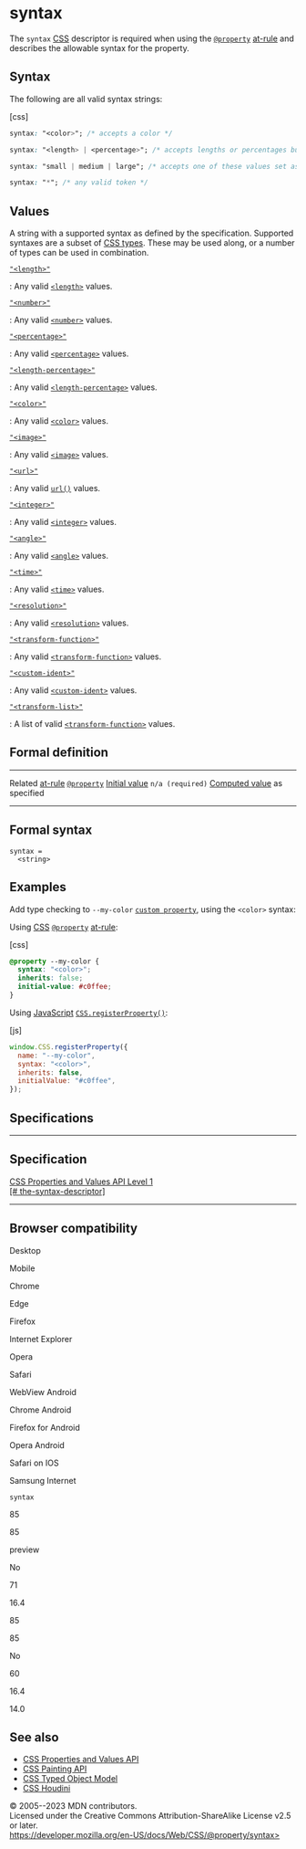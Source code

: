 syntax
======

The `syntax` [CSS](https://developer.mozilla.org/en-US/docs/Web/CSS)
descriptor is required when using the [`@property`](@property.md)
[at-rule](at-rule.md) and describes the allowable syntax for the
property.

Syntax
------

The following are all valid syntax strings:

[css]

```css
syntax: "<color>"; /* accepts a color */

syntax: "<length> | <percentage>"; /* accepts lengths or percentages but not calc expressions with a combination of the two */

syntax: "small | medium | large"; /* accepts one of these values set as custom idents. */

syntax: "*"; /* any valid token */
```

Values
------

A string with a supported syntax as defined by the specification.
Supported syntaxes are a subset of [CSS types](css_types.md). These may
be used along, or a number of types can be used in combination.

[`"<length>"`](#length)

:   Any valid [`<length>`](length.md) values.

[`"<number>"`](#number)

:   Any valid [`<number>`](number.md) values.

[`"<percentage>"`](#percentage)

:   Any valid [`<percentage>`](percentage.md) values.

[`"<length-percentage>"`](#length-percentage)

:   Any valid [`<length-percentage>`](length-percentage.md) values.

[`"<color>"`](#color)

:   Any valid [`<color>`](color_value.md) values.

[`"<image>"`](#image)

:   Any valid [`<image>`](_Resources/Markup%20And%20Styling/css/image.md) values.

[`"<url>"`](#url)

:   Any valid [`url()`](url.md) values.

[`"<integer>"`](#integer)

:   Any valid [`<integer>`](integer.md) values.

[`"<angle>"`](#angle)

:   Any valid [`<angle>`](angle.md) values.

[`"<time>"`](#time)

:   Any valid [`<time>`](time.md) values.

[`"<resolution>"`](#resolution)

:   Any valid [`<resolution>`](_Resources/Markup%20And%20Styling/css/resolution.md) values.

[`"<transform-function>"`](#transform-function)

:   Any valid [`<transform-function>`](transform-function.md) values.

[`"<custom-ident>"`](#custom-ident)

:   Any valid [`<custom-ident>`](custom-ident.md) values.

[`"<transform-list>"`](#transform-list)

:   A list of valid [`<transform-function>`](transform-function.md)
    values.

Formal definition
-----------------

  ------------------------------------- -----------------------------
  Related [at-rule](at-rule.md)         [`@property`](@property.md)
  [Initial value](initial_value.md)     `n/a (required)`
  [Computed value](computed_value.md)   as specified
  ------------------------------------- -----------------------------

Formal syntax
-------------

```
syntax = 
  <string>  
```

Examples
--------

Add type checking to `--my-color` [`custom property`](../--*), using the
`<color>` syntax:

Using [CSS](https://developer.mozilla.org/en-US/docs/Web/CSS)
[`@property`](@property.md) [at-rule](at-rule.md):

[css]

```css
@property --my-color {
  syntax: "<color>";
  inherits: false;
  initial-value: #c0ffee;
}
```

Using
[JavaScript](https://developer.mozilla.org/en-US/docs/Web/JavaScript)
[`CSS.registerProperty()`](https://developer.mozilla.org/en-US/docs/Web/API/CSS/registerProperty_static):

[js]

```js
window.CSS.registerProperty({
  name: "--my-color",
  syntax: "<color>",
  inherits: false,
  initialValue: "#c0ffee",
});
```

Specifications
--------------

  ------------------------------------------------------------------------------------------------------------------

Specification
  ------------------------------------------------------------------------------------------------------------------

  [CSS Properties and Values API Level 1\
  [\#
  the-syntax-descriptor]](https://drafts.css-houdini.org/css-properties-values-api/#the-syntax-descriptor)

  ------------------------------------------------------------------------------------------------------------------

Browser compatibility
---------------------

Desktop

Mobile

Chrome

Edge

Firefox

Internet Explorer

Opera

Safari

WebView Android

Chrome Android

Firefox for Android

Opera Android

Safari on IOS

Samsung Internet

`syntax`

85

85

preview

No

71

16.4

85

85

No

60

16.4

14.0

See also
--------

- [CSS Properties and Values
    API](https://developer.mozilla.org/en-US/docs/Web/API/CSS_Properties_and_Values_API)
- [CSS Painting
    API](https://developer.mozilla.org/en-US/docs/Web/API/CSS_Painting_API)
- [CSS Typed Object
    Model](https://developer.mozilla.org/en-US/docs/Web/API/CSS_Typed_OM_API)
- [CSS
    Houdini](https://developer.mozilla.org/en-US/docs/Web/Guide/Houdini)

© 2005--2023 MDN contributors.\
Licensed under the Creative Commons Attribution-ShareAlike License v2.5
or later.\
https://developer.mozilla.org/en-US/docs/Web/CSS/@property/syntax>
